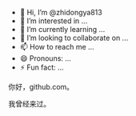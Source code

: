 - 👋 Hi, I’m @zhidongya813
- 👀 I’m interested in ...
- 🌱 I’m currently learning ...
- 💞️ I’m looking to collaborate on ...
- 📫 How to reach me ...
- 😄 Pronouns: ...
- ⚡ Fun fact: ...

<!---
zhidongya813/zhidongya813 is a ✨ special ✨ repository because its `README.md` (this file) appears on your GitHub profile.
You can click the Preview link to take a look at your changes.
--->


你好，github.com。

我曾经来过。
